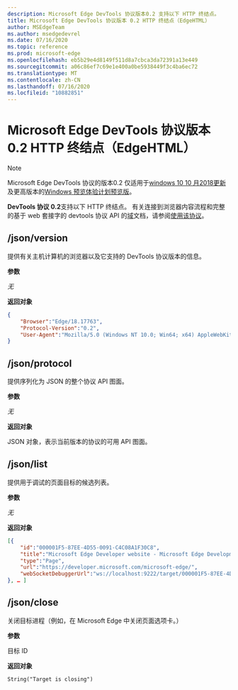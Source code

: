 ```yaml
---
description: Microsoft Edge DevTools 协议版本0.2 支持以下 HTTP 终结点。
title: Microsoft Edge DevTools 协议版本 0.2 HTTP 终结点（EdgeHTML）
author: MSEdgeTeam
ms.author: msedgedevrel
ms.date: 07/16/2020
ms.topic: reference
ms.prod: microsoft-edge
ms.openlocfilehash: eb5b29e4d8149f511d8a7cbca3da72391a13e449
ms.sourcegitcommit: a06c86ef7c69e1e400a0be5938449f3c4ba6ec72
ms.translationtype: MT
ms.contentlocale: zh-CN
ms.lasthandoff: 07/16/2020
ms.locfileid: "10882851"
---
```

# Microsoft Edge DevTools 协议版本 0.2 HTTP 终结点（EdgeHTML）  

> [!NOTE]
> Microsoft Edge DevTools 协议的版本0.2 仅适用于[windows 10 10 月2018更新]()及更高版本的[Windows 预览体验计划预览版](https://insider.windows.com/en-us/getting-started/)。

**DevTools 协议 0.2**支持以下 HTTP 终结点。 有关连接到浏览器内容流程和完整的基于 web 套接字的 devtools 协议 API 的[域](domains/index.md)文档，请参阅[使用该协议](../index.md#using-the-protocol)。

## /json/version
提供有关主机计算机的浏览器以及它支持的 DevTools 协议版本的信息。

**参数**

*无*

**返回对象**

```json
{
    "Browser":"Edge/18.17763",
    "Protocol-Version":"0.2",
    "User-Agent":"Mozilla/5.0 (Windows NT 10.0; Win64; x64) AppleWebKit/537.36 (KHTML, like Gecko) Chrome/64.0.3282.140 Safari/537.36 Edge/18.17763"
}
```

## /json/protocol

提供序列化为 JSON 的整个协议 API 图面。

**参数**

*无*

**返回对象**

JSON 对象，表示当前版本的协议的可用 API 图面。

## /json/list

提供用于调试的页面目标的候选列表。

**参数**

*无*

**返回对象**

```json
[{
    "id":"000001F5-87EE-4D55-0091-C4C08A1F30C8",
    "title":"Microsoft Edge Developer website - Microsoft Edge Development",
    "type":"Page",
    "url":"https://developer.microsoft.com/microsoft-edge/",
    "webSocketDebuggerUrl":"ws://localhost:9222/target/000001F5-87EE-4D55-0091-C4C08A1F30C8"
}, … ]
```

## /json/close

关闭目标进程（例如，在 Microsoft Edge 中关闭页面选项卡。）

**参数**

目标 ID 

**返回对象**

```
String("Target is closing")
```
